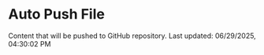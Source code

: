 # Auto Push File

Content that will be pushed to GitHub repository.
Last updated: 06/29/2025, 04:30:02 PM